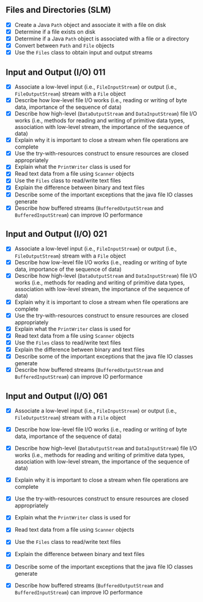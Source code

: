 ## Files and Directories (SLM)
* [x] Create a Java `Path` object and associate it with a file on disk
* [x] Determine if a file exists on disk
* [x] Determine if a Java `Path` object is associated with a file or a directory
* [x] Convert between `Path` and `File` objects
* [x] Use the `Files` class to obtain input and output streams

## Input and Output (I/O) 011
* [x] Associate a low-level input (i.e., `FileInputStream`) or output (i.e., `FileOutputStream`)
  stream with a `File` object
* [x] Describe how low-level file I/O works (i.e., reading or writing of byte data, importance
  of the sequence of data)
* [x] Describe how high-level (`DataOutputStream` and `DataInputStream`) file I/O works
  (i.e., methods for reading and writing of primitive data types, association with low-level
  stream, the importance of the sequence of data)
* [x] Explain why it is important to close a stream when file operations are complete
* [x] Use the try-with-resources construct to ensure resources are closed appropriately
* [x] Explain what the `PrintWriter` class is used for
* [x] Read text data from a file using `Scanner` objects
* [x] Use the `Files` class to read/write text files
* [x] Explain the difference between binary and text files
* [x] Describe some of the important exceptions that the java file IO classes generate
* [x] Describe how buffered streams (`BufferedOutputStream` and `BufferedInputStream`) can improve
  IO performance

## Input and Output (I/O) 021
* [x] Associate a low-level input (i.e., `FileInputStream`) or output (i.e., `FileOutputStream`)
  stream with a `File` object
* [x] Describe how low-level file I/O works (i.e., reading or writing of byte data, importance
  of the sequence of data)
* [x] Describe how high-level (`DataOutputStream` and `DataInputStream`) file I/O works
  (i.e., methods for reading and writing of primitive data types, association with low-level
  stream, the importance of the sequence of data)
* [x] Explain why it is important to close a stream when file operations are complete
* [x] Use the try-with-resources construct to ensure resources are closed appropriately
* [x] Explain what the `PrintWriter` class is used for
* [x] Read text data from a file using `Scanner` objects
* [x] Use the `Files` class to read/write text files
* [x] Explain the difference between binary and text files
* [x] Describe some of the important exceptions that the java file IO classes generate
* [x] Describe how buffered streams (`BufferedOutputStream` and `BufferedInputStream`) can improve
  IO performance

## Input and Output (I/O) 061
* [x] Associate a low-level input (i.e., `FileInputStream`) or output (i.e., `FileOutputStream`)
      stream with a `File` object
* [x] Describe how low-level file I/O works (i.e., reading or writing of byte data, importance
      of the sequence of data)
* [x] Describe how high-level (`DataOutputStream` and `DataInputStream`) file I/O works
      (i.e., methods for reading and writing of primitive data types, association with low-level
      stream, the importance of the sequence of data)
* [x] Explain why it is important to close a stream when file operations are complete
* [x] Use the try-with-resources construct to ensure resources are closed appropriately
* [x] Explain what the `PrintWriter` class is used for
* [x] Read text data from a file using `Scanner` objects
* [x] Use the `Files` class to read/write text files
* [x] Explain the difference between binary and text files
* [x] Describe some of the important exceptions that the java file IO classes generate
* [x] Describe how buffered streams (`BufferedOutputStream` and `BufferedInputStream`) can improve
      IO performance







